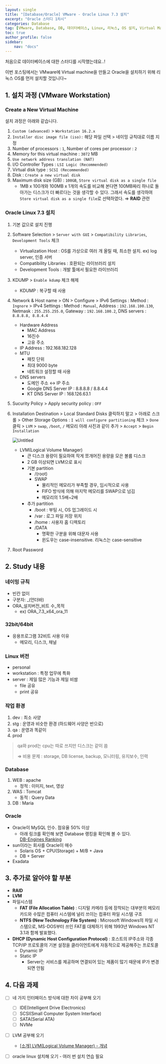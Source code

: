 ```yaml
---
layout: single
title: "[Database/Oracle] VMware - Oracle Linux 7.3 설치"
excerpt: "Oracle 스터디 1차시"
categories: Database
tag: [VMware, Database, DB, 데이터베이스, Linux, 리눅스, OS 설치, Virtual Machine, 가상환경, SCSI, Disk, Partitioning, 파티셔닝, Oracle, 오라클, mount, LVM, SWAP]
toc: true
author_profile: false
sidebar:
    nav: "docs"
---
```


처음으로 데이터베이스에 대한 스터디를 시작했는데요..!  
  
이번 포스팅에서는 VMware에 Virtual machine을 만들고 Oracle을 설치하기 위해 리눅스 OS를 먼저 설치할 것입니다~  
  


  
## 1. 설치 과정 (VMware Workstation)

### Create a New Virtual Machine
설치 과정은 아래와 같습니다.  
  
1. `Custom (advanced)` > `Workstation 16.2.x`
2. `Installer disc image file (iso):` 해당 파일 선택 > 네이밍 규칙대로 이름 지정
3. Number of processors : `1`, Number of cores per processor : `2`
4. Memory for this virtual machine : `3072` MB
5. `Use network address translation (NAT)`
6. I/O Controller Types : `LSI Logic (Recommended)`
7. Virtual disk type : `SCSI (Recommended)`
8. Disk : `Create a new virtual disk`
9. Maximum disk size (GB) : `100GB`, `Store virtual disk as a single file`
    - 1MB x 100개와 100MB x 1개의 속도를 비교해 본다면 100MB짜리 하나로 돌아가는 디스크가 더 빠르다는 것을 생각할 수 있다. 그래서 속도를 생각하여 `Store virtual disk as a single file`로 선택하였다. ⇒ **RAID** 관련

### Oracle Linux 7.3 설치

1. 기본 값으로 설치 진행
2. Software Selection > `Server with GUI` > `Compatibility Libraries`, `Development Tools` 체크
    - Virtualization Host : OS를 가상으로 여러 개 올릴 때, 최소한 설치. ex) log server, 인증 서버
    - Compatibility Libraries : 호환되는 라이브러리 설치
    - Development Tools : 개발 툴에서 필요한 라이브러리
3. KDUMP > `Enable kdump` 체크 해제
    - KDUMP : 복구할 때 사용
4. Network & Host name > ON > Configure > IPv6 Settings : Method : `Ingnore` > IPv4 Settings : Method : `Manual`, Address : `192.168.100.130`, Netmask : `255.255.255.0`, Gateway : `192.168.100.2`, DNS servers :  `8.8.8.8, 8.8.4.4`
    - Hardware Address
        - MAC Address
        - 16진수
        - 고유 주소
    - IP Address : 192.168.182.128
    - MTU
        - 패킷 단위
        - 최대 9000 byte
        - 네트워크 설정할 때 사용
    - DNS servers
        - 도메인 주소 ↔ IP 주소
        - Google DNS Server IP : 8.8.8.8 / 8.8.4.4
        - KT DNS Server IP : 168.126.63.1
5. Sucurity Policy > Apply security policy : `OFF`
6. Installation Destination > Local Standard Disks 클릭하지 말고 > 아래로 스크롤 > Other Storage Options : `I will configure partitioning` 체크 > `Done` 클릭 > `LVM` > `swap`, `/boot`, `/` 메모리 아래 사진과 같이 추가 > `Accept` > `Begin Installation`

    ![Untitled](https://user-images.githubusercontent.com/100563973/169363382-bda62668-7ba8-4db9-8812-77348d22a740.png)
    
    - LVM(Logical Volume Manager)
        - 큰 디스크 용량이 필요하여 작게 쪼개어진 용량을 모은 볼륨 디스크
        - 2 GB 이상되면 LVM으로 표시
        - 기본 partition
            - /(root)
            - SWAP
                - 물리적인 메모리가 부족할 경우, 임시적으로 사용
                - FIFO 방식에 의해 마지막 메모리를 SWAP으로 넘김
                - 메모리의 1.5배~2배
        - 추가 partition
            - /boot : 부팅 시, OS 업그레이드 시
            - /var : 로그 파일 저장 위치
            - /home : 사용자 홈 디렉토리
            - /DATA
                - 명확한 구분을 위해 대문자 사용
                - 윈도우는 case-insensitive. 리눅스는 case-sensitive
7. Root Password

## 2. Study 내용

### 네이밍 규칙
- 빈칸 없이
- 구분자: _(언더바)
- ORA_설치버전_비트 수_목적
    - ex) ORA_7.3_x64_ora_11

### 32bit/64bit
- 응용프로그램 32비트 사용 이유
    - 메모리, 디스크, 채널

### Linux 버전
- personal
- workstation : 특정 업무에 특화
- server : 제일 많은 기능과 제일 비쌈
    - file 공유
    - print 공유

    
### 작업 환경
1. dev : 최소 사양
2. stg : 운영과 비슷한 환경 (하드웨어 사양은 반으로)
3. qa : 운영과 똑같이
4. prod
> qa와 prod는 cpu는 따로 쓰지만 디스크는 같이 씀
> 
> ⇒ 비용 문제 : storage, DB license, backup, 모니터링, 유지보수, 인력
> 

### Database
1. WEB : apache
    - 정적 : 이미지, text, 영상
2. WAS : Tomcat
    - 동적 : Query Data
3. DB : Maria
  
### Oracle
- Oracle이 MySQL 인수. 점유율 50% 이상  
    - 아래 링크를 확인해 보면 Database 랭킹을 확인해 볼 수 있다.  
        [DB-Engines Ranking](https://db-engines.com/en/ranking)
- sun이라는 회사를 Oracle이 매수
    - Solaris OS + CPU(Storage) + M/B + Java
    - DB + Server
- Exadata

## 3. 추가로 알아야 할 부분

- **RAID**
- **LVM**
- 파일시스템
    - **FAT (File Allocation Table)** : 디지털 카메라 등에 장착되는 대부분의 메모리 카드와 수많은 컴퓨터 시스템에 널리 쓰이는 컴퓨터 파일 시스템 구조
    - **NTFS (New Technology File System)** : Microsoft Windows의 파일 시스템으로, MS-DOS부터 쓰인 FAT를 대체하기 위해 1993년 Windows NT 3.1과 함께 발표했다.
- **DHCP (Dynamic Host Configuration Protocol)** : 호스트의 IP주소와 각종 TCP/IP 프로토콜의 기본 설정을 클라이언트에게 자동적으로 제공해주는 프로토콜
    - Dynamic IP
    - Static IP
        - Server는 서비스를 제공하며 연결되어 있는 제품이 많기 때문에 IP가 변경되면 안됨


## 4. 다음 과제

- [ ] 네 가지 인터페이스 방식에 대한 차이 공부해 오기  
    - [ ] IDE(Intelligent Drive Electronics)
    - [ ] SCSI(Small Computer System Interface)
    - [ ] SATA(Serial ATA)
    - [ ] NVMe
- [ ] LVM 공부해 오기  
    - [[소개] LVM(Logical Volume Manager) - 개념](https://tech.cloud.nongshim.co.kr/2018/11/23/lvmlogical-volume-manager-1-%EA%B0%9C%EB%85%90/)
    
- [ ] oracle linux 설치해 오기 - 여러 번 설치 연습 필요

